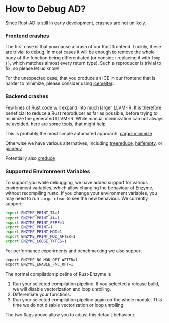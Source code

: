 # How to Debug AD?

Since Rust-AD is still in early development, crashes are not unlikely.

### Frontend crashes
The first case is that you cause a crash of our Rust frontend.
Luckily, these are trivial to debug. In most cases it will be enough
to remove the whole body of the function being differentiated 
(or consider replacing it with `loop {}`,
which matches almost every return type). 
Such a reproducer is trivial to fix, so please let us know!

For the unexpected case, that you produce an ICE in our frontend that 
is harder to minimize, please consider using [icemelter](https://github.com/langston-barrett/icemelter).

### Backend crashes
Few lines of Rust code will expand into much larger LLVM-IR.
It is therefore beneficial to reduce a Rust reproducer as 
far as possible, before trying to minimize the generated LLVM-IR.
While manual minimization can not always be avoided, here are 
some tools, that might help.

This is probably the most simple automated approach:
[cargo-minimize](https://github.com/Nilstrieb/cargo-minimize)

Otherwise we have various alternatives, including
[treereduce](https://github.com/langston-barrett/treereduce),
[halfempty](https://github.com/googleprojectzero/halfempty), or
[picireny](https://github.com/renatahodovan/picireny)

Potentially also
[creduce](https://github.com/csmith-project/creduce)

### Supported Environment Variables
To support you while debugging, we have added support for various environment variables,
which allow changing the behaviour of Enzyme, without recompiling rustc.
If you change your environment variables, you may need to run `cargo clean` to see the new behaviour.
We currently support:
```bash
export ENZYME_PRINT_TA=1
export ENZYME_PRINT_AA=1
export ENZYME_PRINT_PERF=1
export ENZYME_PRINT=1
export ENZYME_PRINT_MOD=1
export ENZYME_PRINT_MOD_AFTER=1
export ENZYME_LOOSE_TYPES=1
```

For performance experiments and benchmarking we also support
```
export ENZYME_NO_MOD_OPT_AFTER=1
export ENZYME_ENABLE_FNC_OPT=1
```
The normal compilation pipeline of Rust-Enzyme is
1) Run your selected compilation pipeline. If you selected a release build, we will disable vectorization and loop unrolling.
2) Differentiate your functions.
3) Run your selected compilation pipeline again on the whole module. This time we do not disable vectorization or loop unrolling.

The two flags above allow you to adjust this default behaviour.
